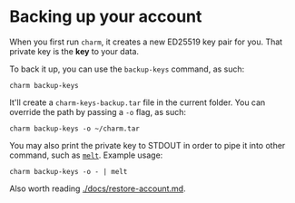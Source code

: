 # Backing up your account

When you first run `charm`, it creates a new ED25519 key pair for you.
That private key is the __key__ to your data.

To back it up, you can use the `backup-keys` command, as such:

```shell
charm backup-keys
```

It'll create a `charm-keys-backup.tar` file in the current folder.
You can override the path by passing a `-o` flag, as such:

```shell
charm backup-keys -o ~/charm.tar
```

You may also print the private key to STDOUT in order to pipe it into other command, such as [`melt`](https://github.com/charmbracelet/melt).
Example usage:

```shell
charm backup-keys -o - | melt
```

Also worth reading [./docs/restore-account.md](./restore-account.md).
